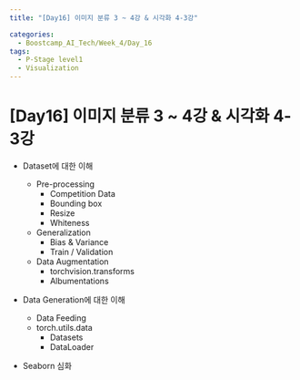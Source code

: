 ```yaml
---
title: "[Day16] 이미지 분류 3 ~ 4강 & 시각화 4-3강"

categories:
  - Boostcamp_AI_Tech/Week_4/Day_16
tags:
  - P-Stage level1
  - Visualization
---
```


# [Day16] 이미지 분류 3 ~ 4강 & 시각화 4-3강

* Dataset에 대한 이해
  * Pre-processing
    * Competition Data
    * Bounding box
    * Resize
    * Whiteness
  * Generalization
    * Bias & Variance
    * Train / Validation
  * Data Augmentation
    * torchvision.transforms
    * Albumentations

* Data Generation에 대한 이해
  * Data Feeding
  * torch.utils.data
    * Datasets
    * DataLoader
    
* Seaborn 심화



  




